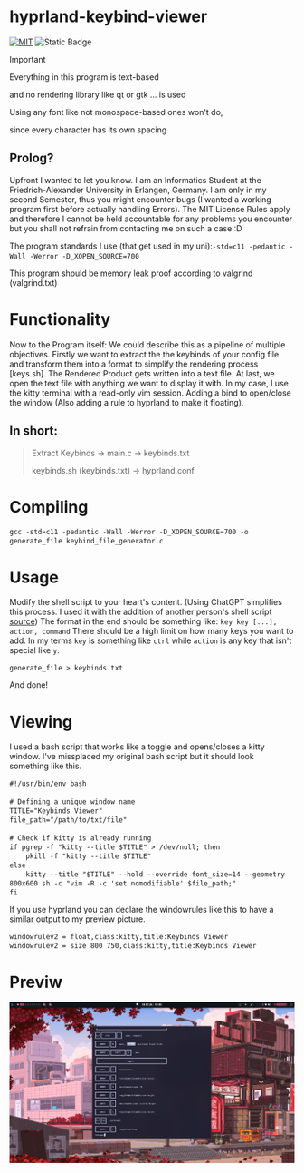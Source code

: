 # hyprland-keybind-viewer

[![MIT](https://img.shields.io/github/license/BlacklightYT/python-discord-bot?color=a3425d)](https://github.com/BlacklightYT/python-discord-bot/blob/main/LICENSE) ![Static Badge](https://img.shields.io/badge/Programming_Language-black?style=flat&logo=C)

> [!IMPORTANT]
> Everything in this program is text-based
> 
> and no rendering library like qt or gtk ... is used
> 
> Using any font like not monospace-based ones won't do,
>
> since every character has its own spacing

## Prolog?

Upfront I wanted to let you know. I am an Informatics Student at the Friedrich-Alexander University in Erlangen, Germany. I am only in my second Semester, thus you might encounter bugs (I wanted a working program first before actually handling Errors). The MIT License Rules apply and therefore I cannot be held accountable for any problems you encounter but you shall not refrain from contacting me on such a case :D 

The program standards I use (that get used in my uni):`-std=c11 -pedantic -Wall -Werror -D_XOPEN_SOURCE=700`

This program should be memory leak proof according to valgrind (valgrind.txt)

# Functionality

Now to the Program itself:
We could describe this as a pipeline of multiple objectives. Firstly we want to extract the the keybinds of your config file and transform them into a format to simplify the rendering process [keys.sh]. The Rendered Product gets written into a text file. At last, we open the text file with anything we want to display it with. In my case, I use the kitty terminal with a read-only vim session. Adding a bind to open/close the window (Also adding a rule to hyprland to make it floating).

## In short: 
> Extract Keybinds -> main.c -> keybinds.txt
>
> keybinds.sh (keybinds.txt) -> hyprland.conf 

# Compiling
```  
gcc -std=c11 -pedantic -Wall -Werror -D_XOPEN_SOURCE=700 -o generate_file keybind_file_generator.c
```
# Usage

Modify the shell script to your heart's content. (Using ChatGPT simplifies this process. I used it with the addition of another person's shell script [source](https://github.com/jason9075/rofi-hyprland-keybinds-cheatsheet))
The format in the end should be something like: `key key [...], action, command` There should be a high limit on how many keys you want to add. In my terms `key` is something like `ctrl` while `action` is any key that isn't special like `y`.

```
generate_file > keybinds.txt
```
And done!

# Viewing

I used a bash script that works like a toggle and opens/closes a kitty window. I've missplaced my original bash script but it should look something like this. 
```
#!/usr/bin/env bash

# Defining a unique window name
TITLE="Keybinds Viewer"
file_path="/path/to/txt/file"

# Check if kitty is already running
if pgrep -f "kitty --title $TITLE" > /dev/null; then
    pkill -f "kitty --title $TITLE"
else
    kitty --title "$TITLE" --hold --override font_size=14 --geometry 800x600 sh -c "vim -R -c 'set nomodifiable' $file_path;"
fi
```
If you use hyprland you can declare the windowrules like this to have a similar output to my preview picture.
```
windowrulev2 = float,class:kitty,title:Keybinds Viewer
windowrulev2 = size 800 750,class:kitty,title:Keybinds Viewer
```

# Previw

![](https://raw.githubusercontent.com/Abdisto/hyprland-keybind-prettifier/main/preview.jpg)
